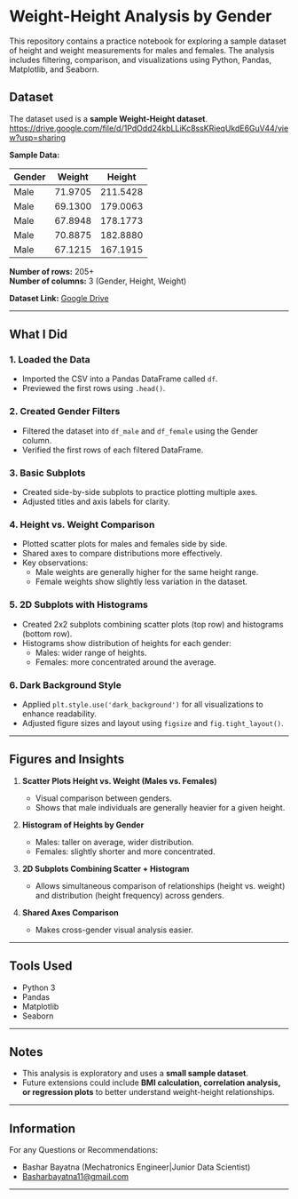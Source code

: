 # Weight-Height Analysis by Gender

This repository contains a practice notebook for exploring a sample dataset of height and weight measurements for males and females. The analysis includes filtering, comparison, and visualizations using Python, Pandas, Matplotlib, and Seaborn.

## Dataset
The dataset used is a **sample Weight-Height dataset**.
https://drive.google.com/file/d/1PdOdd24kbLLiKc8ssKRieqUkdE6GuV44/view?usp=sharing

**Sample Data:**

| Gender | Weight   | Height     |
|--------|---------|------------|
| Male   | 71.9705 | 211.5428   |
| Male   | 69.1300 | 179.0063   |
| Male   | 67.8948 | 178.1773   |
| Male   | 70.8875 | 182.8880   |
| Male   | 67.1215 | 167.1915   |

**Number of rows:** 205+  
**Number of columns:** 3 (Gender, Height, Weight)

**Dataset Link:** [Google Drive](https://drive.google.com/file/d/1PdOdd24kbLLiKc8ssKRieqUkdE6GuV44/view)

---

## What I Did

### 1. Loaded the Data
- Imported the CSV into a Pandas DataFrame called `df`.  
- Previewed the first rows using `.head()`.

### 2. Created Gender Filters
- Filtered the dataset into `df_male` and `df_female` using the Gender column.  
- Verified the first rows of each filtered DataFrame.

### 3. Basic Subplots
- Created side-by-side subplots to practice plotting multiple axes.  
- Adjusted titles and axis labels for clarity.

### 4. Height vs. Weight Comparison
- Plotted scatter plots for males and females side by side.  
- Shared axes to compare distributions more effectively.  
- Key observations:
  - Male weights are generally higher for the same height range.  
  - Female weights show slightly less variation in the dataset.  

### 5. 2D Subplots with Histograms
- Created 2x2 subplots combining scatter plots (top row) and histograms (bottom row).  
- Histograms show distribution of heights for each gender:
  - Males: wider range of heights.
  - Females: more concentrated around the average.

### 6. Dark Background Style
- Applied `plt.style.use('dark_background')` for all visualizations to enhance readability.  
- Adjusted figure sizes and layout using `figsize` and `fig.tight_layout()`.

---

## Figures and Insights

1. **Scatter Plots Height vs. Weight (Males vs. Females)**  
   - Visual comparison between genders.
   - Shows that male individuals are generally heavier for a given height.
   
2. **Histogram of Heights by Gender**  
   - Males: taller on average, wider distribution.
   - Females: slightly shorter and more concentrated.

3. **2D Subplots Combining Scatter + Histogram**  
   - Allows simultaneous comparison of relationships (height vs. weight) and distribution (height frequency) across genders.

4. **Shared Axes Comparison**
   - Makes cross-gender visual analysis easier.

---

## Tools Used
- Python 3  
- Pandas  
- Matplotlib  
- Seaborn  

---

## Notes
- This analysis is exploratory and uses a **small sample dataset**.  
- Future extensions could include **BMI calculation, correlation analysis, or regression plots** to better understand weight-height relationships.
- ---
##  Information 
 For any Questions or Recommendations:
  - Bashar Bayatna (Mechatronics Engineer|Junior Data Scientist)
  - Basharbayatna11@gmail.com

---
